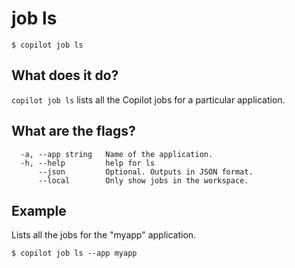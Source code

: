 # job ls
```console
$ copilot job ls
```

## What does it do?

`copilot job ls` lists all the Copilot jobs for a particular application.

## What are the flags?

```
  -a, --app string   Name of the application.
  -h, --help         help for ls
      --json         Optional. Outputs in JSON format.
      --local        Only show jobs in the workspace.
```

## Example

Lists all the jobs for the "myapp" application.
```console
$ copilot job ls --app myapp
```